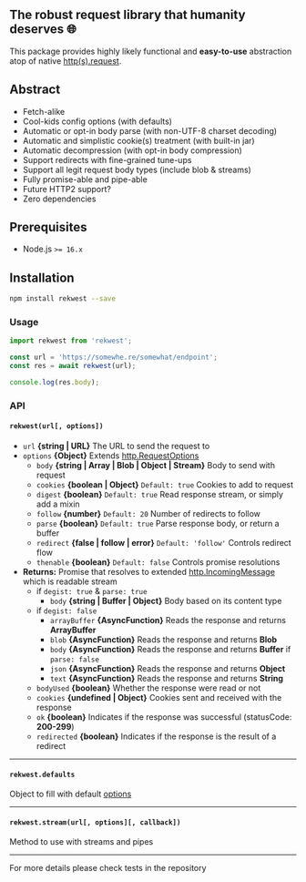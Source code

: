 The robust request library that humanity deserves 🌐
---
This package provides highly likely functional and **easy-to-use** abstraction atop of
native [http(s).request](https://nodejs.org/api/https.html#https_https_request_url_options_callback).

## Abstract

* Fetch-alike
* Cool-kids config options (with defaults)
* Automatic or opt-in body parse (with non-UTF-8 charset decoding)
* Automatic and simplistic cookie(s) treatment (with built-in jar)
* Automatic decompression (with opt-in body compression)
* Support redirects with fine-grained tune-ups
* Support all legit request body types (include blob & streams)
* Fully promise-able and pipe-able
* Future HTTP2 support?
* Zero dependencies

## Prerequisites

* Node.js `>= 16.x`

## Installation

```bash
npm install rekwest --save
```

### Usage

```javascript
import rekwest from 'rekwest';

const url = 'https://somewhe.re/somewhat/endpoint';
const res = await rekwest(url);

console.log(res.body);
```

### API

#### `rekwest(url[, options])`

* `url` **{string | URL}** The URL to send the request to
* `options` **{Object}**
  Extends [http.RequestOptions](https://nodejs.org/api/https.html#https_https_request_url_options_callback)
  * `body` **{string | Array | Blob | Object | Stream}** Body to send with request
  * `cookies` **{boolean | Object}** `Default: true` Cookies to add to request
  * `digest` **{boolean}** `Default: true` Read response stream, or simply add a mixin
  * `follow` **{number}** `Default: 20` Number of redirects to follow
  * `parse` **{boolean}** `Default: true` Parse response body, or return a buffer
  * `redirect` **{false | follow | error}** `Default: 'follow'` Controls redirect flow
  * `thenable` **{boolean}** `Default: false` Controls promise resolutions
* **Returns:** Promise that resolves to
  extended [http.IncomingMessage](https://nodejs.org/api/http.html#http_class_http_incomingmessage) which is readable
  stream
  * if `degist: true` & `parse: true`
    * `body` **{string | Buffer | Object}** Body based on its content type
  * if `degist: false`
    * `arrayBuffer` **{AsyncFunction}** Reads the response and returns **ArrayBuffer**
    * `blob` **{AsyncFunction}** Reads the response and returns **Blob**
    * `body` **{AsyncFunction}** Reads the response and returns **Buffer** if `parse: false`
    * `json` **{AsyncFunction}** Reads the response and returns **Object**
    * `text` **{AsyncFunction}** Reads the response and returns **String**
  * `bodyUsed` **{boolean}** Whether the response were read or not
  * `cookies` **{undefined | Object}** Cookies sent and received with the response
  * `ok` **{boolean}** Indicates if the response was successful (statusCode: **200-299**)
  * `redirected` **{boolean}** Indicates if the response is the result of a redirect

---

#### `rekwest.defaults`

Object to fill with default [options](#rekwesturl-options)

---

#### `rekwest.stream(url[, options][, callback])`

Method to use with streams and pipes

---

For more details please check tests in the repository
